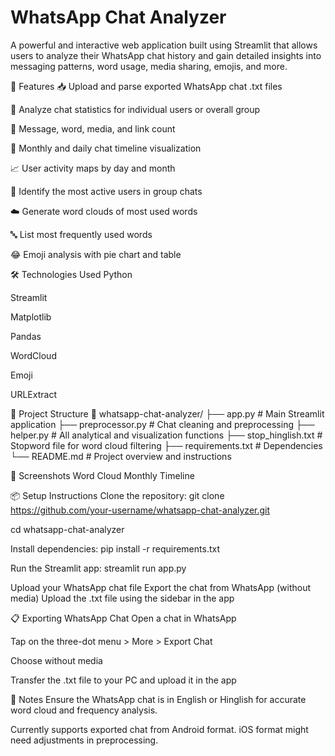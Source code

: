 # WhatsApp Chat Analyzer
A powerful and interactive web application built using Streamlit that allows users to analyze their WhatsApp chat history and gain detailed insights into messaging patterns, word usage, media sharing, emojis, and more.


🚀 Features
📥 Upload and parse exported WhatsApp chat .txt files

👤 Analyze chat statistics for individual users or overall group

🧮 Message, word, media, and link count

📆 Monthly and daily chat timeline visualization

📈 User activity maps by day and month

👑 Identify the most active users in group chats

☁️ Generate word clouds of most used words

🔤 List most frequently used words

😂 Emoji analysis with pie chart and table

🛠️ Technologies Used
Python

Streamlit

Matplotlib

Pandas

WordCloud

Emoji

URLExtract

📁 Project Structure
📂 whatsapp-chat-analyzer/
├── app.py                  # Main Streamlit application
├── preprocessor.py         # Chat cleaning and preprocessing
├── helper.py               # All analytical and visualization functions
├── stop_hinglish.txt       # Stopword file for word cloud filtering
├── requirements.txt        # Dependencies
└── README.md               # Project overview and instructions

📸 Screenshots
Word Cloud	Monthly Timeline

📦 Setup Instructions
Clone the repository:
git clone https://github.com/your-username/whatsapp-chat-analyzer.git

cd whatsapp-chat-analyzer

Install dependencies:
pip install -r requirements.txt

Run the Streamlit app:
streamlit run app.py

Upload your WhatsApp chat file
Export the chat from WhatsApp (without media)
Upload the .txt file using the sidebar in the app

📋 Exporting WhatsApp Chat
Open a chat in WhatsApp

Tap on the three-dot menu > More > Export Chat

Choose without media

Transfer the .txt file to your PC and upload it in the app

🧠 Notes
Ensure the WhatsApp chat is in English or Hinglish for accurate word cloud and frequency analysis.

Currently supports exported chat from Android format. iOS format might need adjustments in preprocessing.
